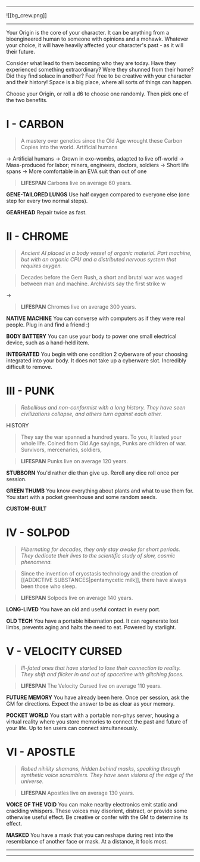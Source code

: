 
---

![[bg_crew.png]]

---

Your Origin is the core of your character. It can be anything from a bioengineered human to someone with opinions and a mohawk. Whatever your choice, it will have heavily affected your character's past - as it will their future.

Consider what lead to them becoming who they are today. Have they experienced something extraordinary? Were they shunned from their home? Did they find solace in another?
Feel free to be creative with your character and their history! Space is a big place, where all sorts of things can happen.

Choose your Origin, or roll a d6 to choose one randomly. Then pick one of the two benefits.


# I - CARBON

> A mastery over genetics since the Old Age wrought these Carbon Copies into the world. Artificial humans
>


-> Artificial humans
-> Grown in exo-wombs, adapted to live off-world
-> Mass-produced for labor; miners, engineers, doctors, soldiers
-> Short life spans
-> More comfortable in an EVA suit than out of one


>**LIFESPAN**
 Carbons live on average 60 years.

**GENE-TAILORED LUNGS**
Use half oxygen compared to everyone else (one step for every two normal steps).

**GEARHEAD**
Repair twice as fast.


# II - CHROME
> *Ancient AI placed in a body vessel of organic material. Part machine, but with an organic CPU and a distributed nervous system that requires oxygen.*


> Decades before the Gem Rush, a short and brutal war was waged between man and machine. Archivists say the first strike w






-> 


>**LIFESPAN**
 Chromes live on average 300 years.

**NATIVE MACHINE**
You can converse with computers as if they were real people. Plug in and find a friend :)

**BODY BATTERY**
You can use your body to power one small electrical device, such as a hand-held item.

**INTEGRATED**
You begin with one condition 2 cyberware of your choosing integrated into your body. It does not take up a cyberware slot. Incredibly difficult to remove.


# III - PUNK

> *Rebellious and non-conformist with a long history. They have seen civilizations collapse, and others turn against each other.*

HISTORY

> They say the war spanned a hundred years. To you, it lasted your whole life.
> Coined from Old Age sayings, Punks are children of war. Survivors, mercenaries, soldiers, 
>

>**LIFESPAN**
 Punks live on average 120 years.

**STUBBORN**
You'd rather die than give up. Reroll any dice roll once per session.

**GREEN THUMB**
You know everything about plants and what to use them for. You start with a pocket greenhouse and some random seeds.

**CUSTOM-BUILT**


# IV - SOLPOD
> *Hibernating for decades, they only stay awake for short periods. They dedicate their lives to the scientific study of slow, cosmic phenomena.*


> Since the invention of cryostasis technology and the creation of [[ADDICTIVE SUBSTANCES|pentamycetic milk]], there have always been those who sleep. 

>**LIFESPAN**
 Solpods live on average 140 years.


**LONG-LIVED**
You have an old and useful contact in every port.

**OLD TECH**
You have a portable hibernation pod. It can regenerate lost limbs, prevents aging and halts the need to eat. Powered by starlight.


# V - VELOCITY CURSED
> *Ill-fated ones that have started to lose their connection to reality. They shift and flicker in and out of spacetime with glitching faces.*


> 
>

>**LIFESPAN**
 The Velocity Cursed live on average 110 years.

**FUTURE MEMORY**
You have already been here. Once per session, ask the GM for directions. Expect the answer to be as clear as your memory.

**POCKET WORLD**
You start with a portable non-phys server, housing a virtual reality where you store memories to connect the past and future of your life. Up to ten users can connect simultaneously.


# VI - APOSTLE
> *Robed nihility shamans, hidden behind masks, speaking through synthetic voice scramblers. They have seen visions of the edge of the universe.*


>**LIFESPAN**
 Apostles live on average 130 years.

**VOICE OF THE VOID**
You can make nearby electronics emit static and crackling whispers. These voices may disorient, distract, or provide some otherwise useful effect. Be creative or confer with the GM to determine its effect.

**MASKED**
You have a mask that you can reshape during rest into the resemblance of another face or mask. At a distance, it fools most.


---
---
